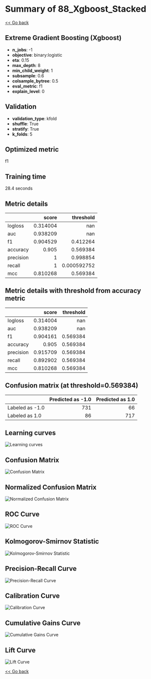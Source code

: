 # Summary of 88_Xgboost_Stacked

[<< Go back](../README.md)


## Extreme Gradient Boosting (Xgboost)
- **n_jobs**: -1
- **objective**: binary:logistic
- **eta**: 0.15
- **max_depth**: 8
- **min_child_weight**: 1
- **subsample**: 0.6
- **colsample_bytree**: 0.5
- **eval_metric**: f1
- **explain_level**: 0

## Validation
 - **validation_type**: kfold
 - **shuffle**: True
 - **stratify**: True
 - **k_folds**: 5

## Optimized metric
f1

## Training time

28.4 seconds

## Metric details
|           |    score |     threshold |
|:----------|---------:|--------------:|
| logloss   | 0.314004 | nan           |
| auc       | 0.938209 | nan           |
| f1        | 0.904529 |   0.412264    |
| accuracy  | 0.905    |   0.569384    |
| precision | 1        |   0.998854    |
| recall    | 1        |   0.000592752 |
| mcc       | 0.810268 |   0.569384    |


## Metric details with threshold from accuracy metric
|           |    score |   threshold |
|:----------|---------:|------------:|
| logloss   | 0.314004 |  nan        |
| auc       | 0.938209 |  nan        |
| f1        | 0.904161 |    0.569384 |
| accuracy  | 0.905    |    0.569384 |
| precision | 0.915709 |    0.569384 |
| recall    | 0.892902 |    0.569384 |
| mcc       | 0.810268 |    0.569384 |


## Confusion matrix (at threshold=0.569384)
|                 |   Predicted as -1.0 |   Predicted as 1.0 |
|:----------------|--------------------:|-------------------:|
| Labeled as -1.0 |                 731 |                 66 |
| Labeled as 1.0  |                  86 |                717 |

## Learning curves
![Learning curves](learning_curves.png)
## Confusion Matrix

![Confusion Matrix](confusion_matrix.png)


## Normalized Confusion Matrix

![Normalized Confusion Matrix](confusion_matrix_normalized.png)


## ROC Curve

![ROC Curve](roc_curve.png)


## Kolmogorov-Smirnov Statistic

![Kolmogorov-Smirnov Statistic](ks_statistic.png)


## Precision-Recall Curve

![Precision-Recall Curve](precision_recall_curve.png)


## Calibration Curve

![Calibration Curve](calibration_curve_curve.png)


## Cumulative Gains Curve

![Cumulative Gains Curve](cumulative_gains_curve.png)


## Lift Curve

![Lift Curve](lift_curve.png)



[<< Go back](../README.md)
